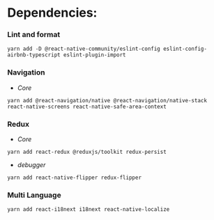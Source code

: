 <h1>Dependencies:</h1>

<h3>Lint and format</h3>

`yarn add -D @react-native-community/eslint-config eslint-config-airbnb-typescript eslint-plugin-import`

<h3>Navigation</h3>

- _Core_

`yarn add @react-navigation/native @react-navigation/native-stack react-native-screens react-native-safe-area-context`

<h3>Redux</h3>

- _Core_

`yarn add react-redux @reduxjs/toolkit redux-persist`

- _debugger_

`yarn add react-native-flipper redux-flipper`

<h3>Multi Language</h3>

`yarn add react-i18next i18next react-native-localize`
